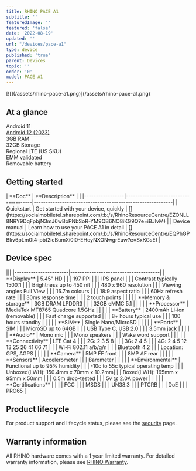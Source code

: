 ```yaml
---
title: RHINO PACE A1
subtitle: ''
featuredImage: ''
featured: 'false'
date: '2022-08-19'
updated: ''
url: "/devices/pace-a1"
type: device
published: 'true'
parent: Devices
topic: ''
order: '0'
model: PACE A1
---
```


<div class="device-wireframe-wrapper">
<div class="device-wireframe" markdown="1">
[![](/assets/rhino-pace-a1.png)](/assets/rhino-pace-a1.png)
</div>
</div>

<div class="device-intro">
  <h2>At a glance</h2>
  <div id="glance_grid">
    <div class="glance-item">
      <div class="glance-icon">
        <i class="fas fa-rocket-launch"></i>
      </div>
      <div class="glance-text">
        Android 11
      </div>
    </div>
    <div class="glance-item">
      <div class="glance-icon">
        <i class="fas fa-arrow-alt-up"></i>
      </div>
      <div class="glance-text">
        <a href="#">Android 12 (2023)</a>
      </div>
    </div>
    <div class="glance-item">
      <div class="glance-icon">
        <i class="fas fa-memory"></i>
      </div>
      <div class="glance-text">
        3GB RAM
      </div>
    </div>
    <div class="glance-item">
      <div class="glance-icon">
        <i class="fas fa-hdd"></i>
      </div>
      <div class="glance-text">
        32GB Storage
      </div>
    </div>
    <div class="glance-item">
      <div class="glance-icon">
        <i class="fas fa-signal"></i>
      </div>
      <div class="glance-text">
        Regional LTE (US SKU)
      </div>
    </div>
    <div class="glance-item">
      <div class="glance-icon">
        <i class="fas fa-badge-check"></i>
      </div>
      <div class="glance-text">
        EMM validated
      </div>
    </div>
    <div class="glance-item">
      <div class="glance-icon">
        <i class="fas fa-battery-full"></i>
      </div>
      <div class="glance-text">
        Removable battery
      </div>
    </div>
  </div>
</div>

## Getting started

<div id="support_table" markdown="1">
| **Doc**         | **Description**                      | <i class="fa fa-cloud"></i>                               |
|-----------------|--------------------------------------|-----------------------------------------------------------|
| Quickstart      | Get started with your device, quickly | [<i class="fas fa-download"></i>](https://socialmobiletel.sharepoint.com/:b:/s/RhinoResourceCentre/EZONLL8NRY9DqFpbjN3mJ6wBoPNbSoR-YM9QB6NO8iKG9Q?e=iBJlvM) |
| Device manual   | Learn how to use your PACE A1 in detail   | [<i class="fas fa-download"></i>](https://socialmobiletel.sharepoint.com/:b:/s/RhinoResourceCentre/EQPhGPBkv6pLm0t4-pbt2icBumXi0l0-EHoyNXONwgrEuw?e=SxKGsE) |

</div>

## Device spec

<div id="support_table" class="table-headless table-spec" markdown="1">
|||
|-----------------------|--------------------------------------|
| **Display**           | 5.45" HD                             |
|                       | 197 PPI                              |
|                       | IPS panel                            |
|                       | Contrast typically 1500:1            |
|                       | Brightness up to 450 nit             |
|                       | 480 x 960 resolution                 |
|                       | Viewing angles  Full View            |
|                       | 16.7m colours                        |
|                       | 18:9 aspect ratio                    |
|                       | 60Hz refresh rate                    |
|                       | 30ms response time                   |
|                       | 2 touch points                       |
|                       |                                      |
| **Memory & storage**  | 3GB DRAM LPDDR3                      |
|                       | 32GB eMMC 5.1                        |
|                       |                                      |
| **Processor**         | MediaTek MT8765 Quadcore 1.5GHz      |
|                       |                                      |
| **Battery**           | 2400mAh Li-ion (removable)           |
|                       | Fast charge supported                |
|                       | 8+ hours typical use                 |
|                       | 100 hours standby                    |
|                       |                                      |
| **SIM**               | Single Nano/MicroSD                  |
|                       |                                      |
| **Ports**             | SIM                                  |
|                       | MicroSD up to 64GB                   |
|                       | USB Type C, USB 2.0                  |
|                       | 3.5mm jack                           |
|                       |                                      |
| **Audio**             | Mono mic                             |
|                       | Mono speakers                        |
|                       | Wake word support                    |
|                       |                                      |
| **Connectivity**      | LTE Cat 4                            |
|                       | 2G: 2 3 5 8                          |
|                       | 3G: 2 4 5                            |
|                       | 4G: 2 4 5 12 13 25 26 41 66 71       |
|                       | Wi-Fi 802.11 a/b/g/n                 |
|                       | Bluetooth 4.2                        |
|                       | Location: GPS, AGPS                  |
|                       |                                      |
| **Camera**            | 5MP FF front                         |
|                       | 8MP AF rear                          |
|                       |                                      |
| **Sensors**           | Accelerometer                        |                                                        		
|                       | Barometer                            |
|                       |                                      |
| **Environmental**     | Functional up to 95% humidity        |
|                       | -10c to 55c typical operating temp   |
|                       | Unboxed(LWH): 150.4mm x 70mm x 10.2mm|
|                       | Boxed(LWH): 165mm x 95mm x 50mm      |
|                       | 0.5m drop-tested                     |
|                       | 5v @ 2.0A power                      |
|                       |                                      |
| **Certifications**    |                                      |
|                       | FCC                                  |
|                       | MSDS                                 |
|                       | UN38.3                               |
|                       | PTCRB                                |
|                       | DoE                                  |
|                       | PRO65                                |
</div>

## Product lifecycle

For product support and lifecycle status, please see the [security](/security) page.

## Warranty information

All RHINO hardware comes with a 1 year limited warranty. For detailed warranty information, please see [RHINO Warranty](/support/warranty).
